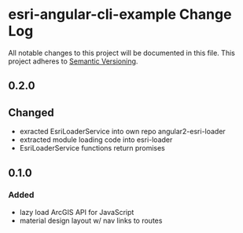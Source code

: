 # esri-angular-cli-example Change Log
All notable changes to this project will be documented in this file.
This project adheres to [Semantic Versioning](http://semver.org/).

## 0.2.0
## Changed
- exracted EsriLoaderService into own repo angular2-esri-loader
- extracted module loading code into esri-loader
- EsriLoaderService functions return promises

## 0.1.0
### Added
- lazy load ArcGIS API for JavaScript
- material design layout w/ nav links to routes
